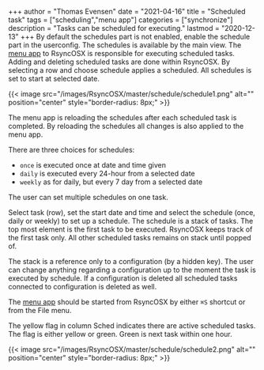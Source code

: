 +++
author = "Thomas Evensen"
date = "2021-04-16"
title =  "Scheduled task"
tags = ["scheduling","menu app"]
categories = ["synchronize"]
description = "Tasks can be scheduled for executing."
lastmod = "2020-12-13"
+++
By default the schedules part is not enabled, enable the schedule part in the userconfig. The schedules is available by the main view. The [menu app](/post/menuapp/) to RsyncOSX is responsible for executing scheduled tasks. Adding and deleting scheduled tasks are done within RsyncOSX. By selecting a row and choose schedule applies a scheduled. All schedules is set to start at selected date.

{{< image src="/images/RsyncOSX/master/schedule/schedule1.png" alt="" position="center" style="border-radius: 8px;" >}}

The menu app is reloading the schedules after each scheduled task is completed. By reloading the schedules all changes is also applied to the menu app.

There are three choices for schedules:

- `once` is executed once at date and time given
- `daily` is executed every 24-hour from a selected date
- `weekly` as for daily, but every 7 day from a selected date

The user can set multiple schedules on one task.

Select task (row), set the start date and time and select the schedule (once, daily or weekly) to set up a schedule. The schedule is a stack of tasks. The top most element is the first task to be executed. RsyncOSX keeps track of the first task only. All other scheduled tasks remains on stack until popped of.

The stack is a reference only to a configuration (by a hidden key). The user can change anything regarding a configuration up to the moment the task is executed by schedule. If a configuration is deleted all scheduled tasks connected to configuration is deleted as well.

The [menu app](/post/menuapp/) should be started from RsyncOSX by either `⌘S` shortcut or from the File menu.

The yellow flag in column Sched indicates there are active scheduled tasks. The flag is either yellow or green. Green is next task within one hour.

{{< image src="/images/RsyncOSX/master/schedule/schedule2.png" alt="" position="center" style="border-radius: 8px;" >}}
